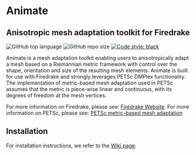 # Animate
## Anisotropic mesh adaptation toolkit for Firedrake
![GitHub top language](https://img.shields.io/github/languages/top/mesh-adaptation/animate)
![GitHub repo size](https://img.shields.io/github/repo-size/mesh-adaptation/animate)
[![Code style: black](https://img.shields.io/badge/code%20style-black-000000.svg)](https://github.com/psf/black)

Animate is a mesh adaptation toolkit enabling users to anisotropically adapt a mesh based on a Riemannian metric framework with control over the shape, orientation and size of the resulting mesh elements. Animate is built for use with Firedrake and  strongly leverages PETSc DMPlex functionality. The implementation of metric-based mesh adaptation used in PETSc assumes that the metric is piece-wise linear and continuous, with its degrees of freedom at the mesh vertices.

For more information on Firedrake, please see: [Firedrake Website](https://www.firedrakeproject.org/).
For more information on PETSc, please see: [PETSc metric-based mesh adaptation](https://petsc.org/release/docs/manual/dmplex/#metric-based-mesh-adaptation)

## Installation

For installation instructions, we refer to the [Wiki page](https://github.com/mesh-adaptation/mesh-adaptation-docs/wiki/Installation-Instructions).
